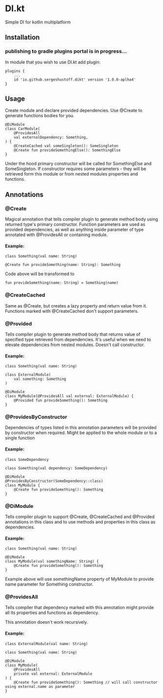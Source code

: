 # DI.kt
Simple DI for kotlin multiplatform

## Installation

### publishing to gradle plugins portal is in progress...

In module that you wish to use DI.kt add plugin:

    plugins {
        ...
        id 'io.github.sergeshustoff.dikt' version '1.0.0-aplha4'
    }

## Usage

Create module and declare provided dependencies. Use @Create to generate functions bodies for you.

    @DiModule
    class CarModule(
        @ProvidesAll
        val externalDependency: Something,
    ) {
        @CreateCached val someSingleton(): SomeSingleton
        @Create fun provideSomethingElse(): SomethingElse
    }
  
Under the hood primary constructor will be called for SomethingElse and SomeSingleton. If constructor requires some parameters - they will be retrieved form this module or from nested modules properties and functions.

## Annotations

### @Create

Magical annotation that tells compiler plugin to generate method body using returned type's primary constructor.
Function parameters are used as provided dependencies, as well as anything inside parameter of type annotated with @ProvidesAll or containing module.

#### Example:
    
    class Something(val name: String)

    @Create fun provideSomething(name: String): Something

Code above will be transformed to

    fun provideSomething(name: String) = Something(name)

### @CreateCached

Same as @Create, but creates a lazy property and return value from it. Functions marked with @CreateCached don't support parameters.

### @Provided

Tells compiler plugin to generate method body that returns value of specified type retrieved from dependencies. It's useful when we need to elevate dependencies from nested modules.
Doesn't call constructor.

#### Example:

    class Something(val name: String)

    class ExternalModule(
        val something: Something
    )

    @DiModule
    class MyModule(@ProvidesAll val external: ExternalModule) {
        @Provided fun provideSomething(): Something
    }

### @ProvidesByConstructor

Dependencies of types listed in this annotation parameters will be provided by constructor when required.
Might be applied to the whole module or to a single function

#### Example:

    class SomeDependency

    class Something(val dependency: SomeDependency)

    @DiModule
    @ProvidesByConstructor(SomeDependency::class)
    class MyModule {
        @Create fun provideSomething(): Something
    }

### @DiModule

Tells compiler plugin to support @Create, @CreateCached and @Provided annotations in this class and to use methods and properties in this class as dependencies. 
 
#### Example:

    class Something(val name: String)

    @DiModule
    class MyModule(val somethingName: String) {
        @Create fun provideSomething(): Something
    }

Example above will use somethingName property of MyModule to provide name parameter for Something constructor.

### @ProvidesAll

Tells compiler that dependency marked with this annotation might provide all its properties and functions as dependency.

This annotation doesn't work recursively.

#### Example:

    class ExternalModule(val name: String)

    class Something(val name: String)

    @DiModule
    class MyModule(
        @ProvidesAll
        private val external: ExternalModule
    ) {
        @Create fun provideSomething(): Something // will call constructor using external.name as parameter
    }